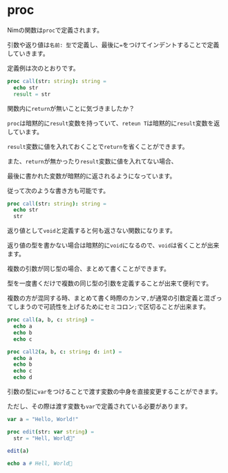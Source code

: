 # proc

Nimの関数は`proc`で定義されます。

引数や返り値は`名前: 型`で定義し、最後に`=`をつけてインデントすることで定義していきます。

定義例は次のとおりです。

```nim
proc call(str: string): string =
  echo str
  result = str
```

関数内に`return`が無いことに気づきましたか？

`proc`は暗黙的に`result`変数を持っていて、`reteun T`は暗黙的に`result`変数を返しています。

`result`変数に値を入れておくことで`return`を省くことができます。

また、`return`が無かったり`result`変数に値を入れてない場合、

最後に書かれた変数が暗黙的に返されるようになっています。

従って次のような書き方も可能です。

```nim
proc call(str: string): string =
  echo str
  str
```

返り値として`void`と定義すると何も返さない関数になります。

返り値の型を書かない場合は暗黙的に`void`になるので、`void`は省くことが出来ます。

複数の引数が同じ型の場合、まとめて書くことができます。

型を一度書くだけで複数の同じ型の引数を定義することが出来て便利です。

複数の方が混同する時、まとめて書く時際のカンマ`,`が通常の引数定義と混ざってしまうので可読性を上げるためにセミコロン`;`で区切ることが出来ます。

```nim
proc call(a, b, c: string) =
  echo a
  echo b
  echo c

proc call2(a, b, c: string; d: int) =
  echo a
  echo b
  echo c
  echo d
```

引数の型に`var`をつけることで渡す変数の中身を直接変更することができます。

ただし、その際は渡す変数も`var`で定義されている必要があります。

```nim
var a = "Hello, World!"

proc edit(str: var string) =
  str = "Hell, World👿"

edit(a)

echo a # Hell, World👿
```